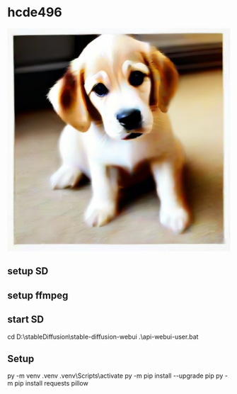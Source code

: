 # hcde496

![random image](output.png?raw=true "image")

## setup SD
## setup ffmpeg


## start SD
cd D:\stableDiffusion\stable-diffusion-webui
.\api-webui-user.bat

## Setup
py -m venv .venv
.venv\Scripts\activate
py -m pip install --upgrade pip
py -m pip install requests pillow



